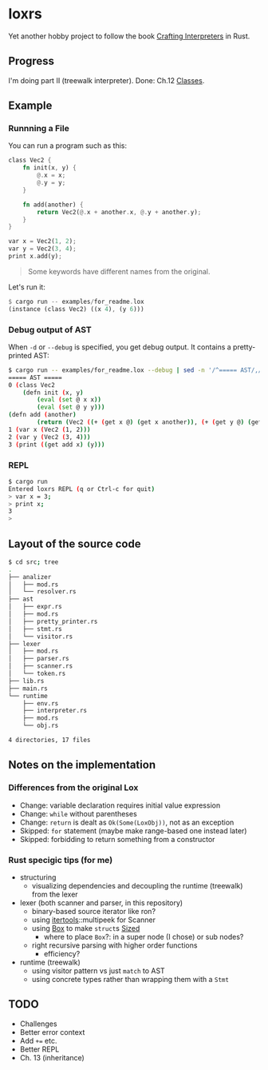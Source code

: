 # loxrs

Yet another hobby project to follow the book [Crafting Interpreters](http://www.craftinginterpreters.com/) in Rust.

## Progress

I'm doing part II (treewalk interpreter). Done: Ch.12 [Classes](https://craftinginterpreters.com/classes.html).

## Example

### Runnning a File

You can run a program such as this:

```rust
class Vec2 {
    fn init(x, y) {
        @.x = x;
        @.y = y;
    }

    fn add(another) {
        return Vec2(@.x + another.x, @.y + another.y);
    }
}

var x = Vec2(1, 2);
var y = Vec2(3, 4);
print x.add(y);
```

> Some keywords have different names from the original.

Let's run it:

```rust
$ cargo run -- examples/for_readme.lox
(instance (class Vec2) ((x 4), (y 6)))
```

### Debug output of AST

When `-d` or `--debug` is specified, you get debug output. It contains a pretty-printed AST:

```sh
$ cargo run -- examples/for_readme.lox --debug | sed -n '/^===== AST/,/^$/p'
===== AST =====
0 (class Vec2
    (defn init (x, y)
        (eval (set @ x x))
        (eval (set @ y y)))
(defn add (another)
        (return (Vec2 ((+ (get x @) (get x another)), (+ (get y @) (get y another)))))))
1 (var x (Vec2 (1, 2)))
2 (var y (Vec2 (3, 4)))
3 (print ((get add x) (y)))

```

### REPL

```sh
$ cargo run
Entered loxrs REPL (q or Ctrl-c for quit)
> var x = 3;
> print x;
3
>
```

## Layout of the source code

```sh
$ cd src; tree
.
├── analizer
│   ├── mod.rs
│   └── resolver.rs
├── ast
│   ├── expr.rs
│   ├── mod.rs
│   ├── pretty_printer.rs
│   ├── stmt.rs
│   └── visitor.rs
├── lexer
│   ├── mod.rs
│   ├── parser.rs
│   ├── scanner.rs
│   └── token.rs
├── lib.rs
├── main.rs
└── runtime
    ├── env.rs
    ├── interpreter.rs
    ├── mod.rs
    └── obj.rs

4 directories, 17 files

```

## Notes on the implementation

### Differences from the original Lox

- Change: variable declaration requires initial value expression 
- Change: `while` without parentheses 
- Change: `return` is dealt as `Ok(Some(LoxObj))`, not as an exception 
- Skipped: `for` statement (maybe make range-based one instead later) 
- Skipped: forbidding to return something from a constructor 

### Rust specigic tips (for me)

- structuring 
    - visualizing dependencies and decoupling the runtime (treewalk) from the lexer 
- lexer (both scanner and parser, in this repository) 
    - binary-based source iterator like ron? 
    - using [itertools](https://docs.rs/itertools/0.8.0/itertools/)::multipeek for Scanner 
    - using [Box](https://doc.rust-lang.org/std/boxed/struct.Box.html) to make `struct`s [Sized](https://doc.rust-lang.org/std/marker/trait.Sized.html) 
        - where to place `Box`?: in a super node (I chose) or sub nodes? 
    - right recursive parsing with higher order functions 
        - efficiency? 
- runtime (treewalk) 
    - using visitor pattern vs just `match` to AST 
    - using concrete types rather than wrapping them with a `Stmt` 

## TODO

- Challenges
- Better error context
- Add `+=` etc.
- Better REPL
- Ch. 13 (inheritance)

